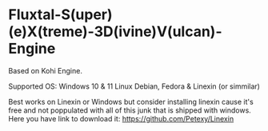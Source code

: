 # Fluxtal-S(uper)(e)X(treme)-3D(ivine)V(ulcan)-Engine
Based on Kohi Engine.

Supported OS:
Windows 10 & 11
Linux Debian, Fedora & Linexin (or simmilar)

Best works on Linexin or Windows but consider installing linexin cause it's free and not poppulated with all of this junk that is shipped with windows.
Here you have link to download it: https://github.com/Petexy/Linexin
